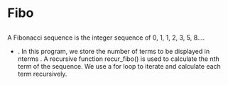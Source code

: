 # Fibo
## 
A Fibonacci sequence is the integer sequence of 0, 1, 1, 2, 3, 5, 8.... 
* .
In this program, we store the number of terms to be displayed in nterms . A recursive function recur_fibo() is used to calculate the nth term of the sequence. We use a for loop to iterate and calculate each term recursively.
